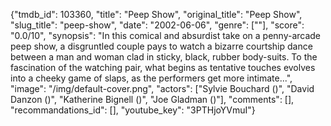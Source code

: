 {"tmdb_id": 103360, "title": "Peep Show", "original_title": "Peep Show", "slug_title": "peep-show", "date": "2002-06-06", "genre": [""], "score": "0.0/10", "synopsis": "In this comical and absurdist take on a penny-arcade peep show, a disgruntled couple pays to watch a bizarre courtship dance between a man and woman clad in sticky, black, rubber body-suits. To the fascination of the watching pair, what begins as tentative touches evolves into a cheeky game of slaps, as the performers get more intimate...", "image": "/img/default-cover.png", "actors": ["Sylvie Bouchard ()", "David Danzon ()", "Katherine Bignell ()", "Joe Gladman ()"], "comments": [], "recommandations_id": [], "youtube_key": "3PTHjoYVmuI"}